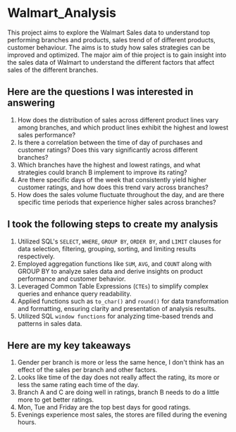 # Walmart_Analysis
This project aims to explore the Walmart Sales data to understand top performing branches and products, sales trend of of different products, customer behaviour. The aims is to study how sales strategies can be improved and optimized.
The major aim of thie project is to gain insight into the sales data of Walmart to understand the different factors that affect sales of the different branches.

## Here are the questions I was interested in answering
1) How does the distribution of sales across different product lines vary among branches, and which product lines exhibit the highest and lowest sales performance?
2) Is there a correlation between the time of day of purchases and customer ratings? Does this vary significantly across different branches?
3) Which branches have the highest and lowest ratings, and what strategies could branch B implement to improve its rating?
4) Are there specific days of the week that consistently yield higher customer ratings, and how does this trend vary across branches?
5) How does the sales volume fluctuate throughout the day, and are there specific time periods that experience higher sales across branches?

## I took the following steps to create my analysis
1) Utilized SQL's `SELECT`, `WHERE`, `GROUP BY`, `ORDER BY`, and `LIMIT` clauses for data selection, filtering, grouping, sorting, and limiting results respectively.
2) Employed aggregation functions like `SUM`, `AVG`, and `COUNT` along with GROUP BY to analyze sales data and derive insights on product performance and customer behavior.
3) Leveraged Common Table Expressions (`CTEs`) to simplify complex queries and enhance query readability.
4) Applied functions such as `to_char()` and `round()` for data transformation and formatting, ensuring clarity and presentation of analysis results.
5) Utilized SQL `window functions` for analyzing time-based trends and patterns in sales data.

## Here are my key takeaways
1) Gender per branch is more or less the same hence, I don't think has an effect of the sales per branch and other factors.
2) Looks like time of the day does not really affect the rating, its more or less the same rating each time of the day.
3) Branch A and C are doing well in ratings, branch B needs to do a  little more to get better ratings.
4) Mon, Tue and Friday are the top best days for good ratings.
5) Evenings experience most sales, the stores are filled during the evening hours.

